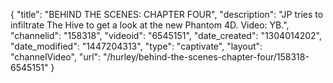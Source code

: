 {
    "title": "BEHIND THE SCENES: CHAPTER FOUR",
    "description": "JP tries to infiltrate The Hive to get a look at the new Phantom 4D. Video: YB.",
    "channelid": "158318",
    "videoid": "6545151",
    "date_created": "1304014202",
    "date_modified": "1447204313",
    "type": "captivate",
    "layout": "channelVideo",
    "url": "\/hurley\/behind-the-scenes-chapter-four\/158318-6545151"
}